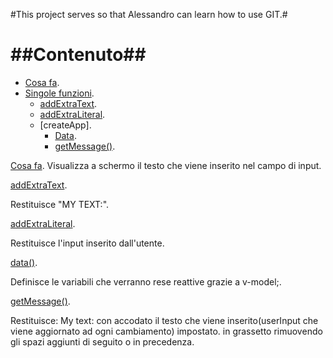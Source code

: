 #This project serves so that Alessandro can learn how to use GIT.#

##Contenuto##
=========
* [Cosa fa](#cosafa).
* [Singole funzioni](#sfunzioni).
	* [addExtraText](#addExtraText).
	* [addExtraLiteral](#addExtraLiteral).
	* [createApp].
		* [Data](#data).
		* [getMessage()](#getm).

[Cosa fa](#cosafa).
Visualizza a schermo il testo che viene inserito nel campo di input.

[addExtraText](#addExtratext).

Restituisce "MY TEXT:".

[addExtraLiteral](#addExtraLiteral).

Restituisce l'input inserito dall'utente.

[data()](#data).

Definisce le variabili che verranno rese reattive grazie a v-model;.

[getMessage()](#getm).

Restituisce: My text: con accodato il testo che viene inserito(userInput che viene aggiornato ad ogni cambiamento) impostato. 
in grassetto rimuovendo gli spazi aggiunti di seguito o in precedenza.

